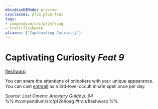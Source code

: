 ```yaml
---
obsidianUIMode: preview
cssclasses: pf2e,pf2e-feat
tags:
- compendium/src/pf2e/loag
- trait/fleshwarp
aliases: ["Captivating Curiosity"]
---
```

# Captivating Curiosity  *Feat 9*  
[fleshwarp](rules/traits/fleshwarp-loag.md "Fleshwarp Ancestry & Heritage Trait")  


You can snare the attentions of onlookers with your unique appearance. You can cast [enthrall](compendium/spells/enthrall.md) as a 3rd-level occult innate spell once per day.

*Source: Lost Omens: Ancestry Guide p. 94*  
%% #compendium/src/pf2e/loag #trait/fleshwarp %%